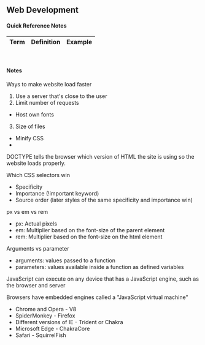 ## Web Development

#### Quick Reference Notes

| Term | Definition | Example |
| --- | --- | --- |


<br>

#### Notes

Ways to make website load faster
1. Use a server that's close to the user
2. Limit number of requests
  - Host own fonts
3. Size of files
  - Minify CSS
  - 

DOCTYPE tells the browser which version of HTML the site is using so the website loads properly.

Which CSS selectors win
- Specificity
- Importance (!important keyword)
- Source order (later styles of the same specificity and importance win)

px vs em vs rem
- px: Actual pixels
- em: Multiplier based on the font-size of the parent element
- rem: Multiplier based on the font-size on the html element

Arguments vs parameter
- arguments: values passed to a function
- parameters: values available inside a function as defined variables

JavaScript can execute on any device that has a JavaScript engine, such as the browser and server

Browsers have embedded engines called a "JavaScript virtual machine"
 - Chrome and Opera - V8
 - SpiderMonkey - Firefox
 - Different versions of IE - Trident or Chakra
 - Microsoft Edge - ChakraCore
 - Safari - SquirrelFish
 
 
 


